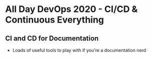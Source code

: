 # All Day DevOps 2020 - CI/CD & Continuous Everything

## CI and CD for Documentation

* Loads of useful tools to play with if you're a documentation nerd